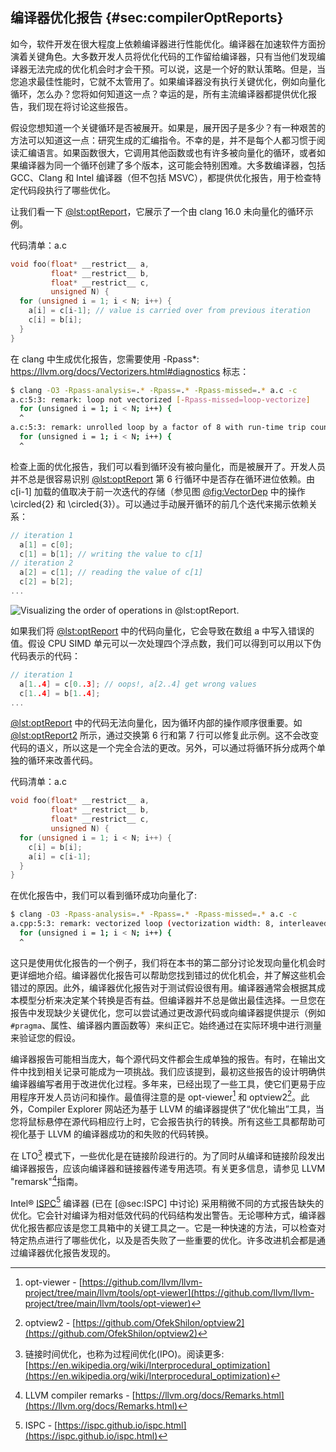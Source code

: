 ## 编译器优化报告 {#sec:compilerOptReports}

如今，软件开发在很大程度上依赖编译器进行性能优化。编译器在加速软件方面扮演着关键角色。大多数开发人员将优化代码的工作留给编译器，只有当他们发现编译器无法完成的优化机会时才会干预。可以说，这是一个好的默认策略。但是，当您追求最佳性能时，它就不太管用了。如果编译器没有执行关键优化，例如向量化循环，怎么办？您将如何知道这一点？幸运的是，所有主流编译器都提供优化报告，我们现在将讨论这些报告。

假设您想知道一个关键循环是否被展开。如果是，展开因子是多少？有一种艰苦的方法可以知道这一点：研究生成的汇编指令。不幸的是，并不是每个人都习惯于阅读汇编语言。如果函数很大，它调用其他函数或也有许多被向量化的循环，或者如果编译器为同一个循环创建了多个版本，这可能会特别困难。大多数编译器，包括 GCC、Clang 和 Intel 编译器（但不包括 MSVC），都提供优化报告，用于检查特定代码段执行了哪些优化。

让我们看一下 [@lst:optReport](#optReport)，它展示了一个由 clang 16.0 未向量化的循环示例。

代码清单：a.c <div id="optReport"></div>

```cpp
void foo(float* __restrict__ a, 
         float* __restrict__ b, 
         float* __restrict__ c,
         unsigned N) {
  for (unsigned i = 1; i < N; i++) {
    a[i] = c[i-1]; // value is carried over from previous iteration
    c[i] = b[i];
  }
}
```

在 clang 中生成优化报告，您需要使用 -Rpass*: https://llvm.org/docs/Vectorizers.html#diagnostics 标志：

```bash
$ clang -O3 -Rpass-analysis=.* -Rpass=.* -Rpass-missed=.* a.c -c
a.c:5:3: remark: loop not vectorized [-Rpass-missed=loop-vectorize]
  for (unsigned i = 1; i < N; i++) {
  ^
a.c:5:3: remark: unrolled loop by a factor of 8 with run-time trip count [-Rpass=loop-unroll]
  for (unsigned i = 1; i < N; i++) {
  ^
```

检查上面的优化报告，我们可以看到循环没有被向量化，而是被展开了。开发人员并不总是很容易识别 [@lst:optReport](#optReport) 第 6 行循环中是否存在循环进位依赖。由 c[i-1] 加载的值取决于前一次迭代的存储（参见图 [@fig:VectorDep](#VectorDep) 中的操作 \circled{2} 和 \circled{3}）。可以通过手动展开循环的前几个迭代来揭示依赖关系：

```cpp
// iteration 1
  a[1] = c[0];
  c[1] = b[1]; // writing the value to c[1]
// iteration 2
  a[2] = c[1]; // reading the value of c[1]
  c[2] = b[2];
...
```

![Visualizing the order of operations in [@lst:optReport](#optReport).](https://raw.githubusercontent.com/dendibakh/perf-book/main/img/perf-analysis/VectorDep.png)<div id="VectorDep"></div>

如果我们将 [@lst:optReport](#optReport) 中的代码向量化，它会导致在数组 a 中写入错误的值。假设 CPU SIMD 单元可以一次处理四个浮点数，我们可以得到可以用以下伪代码表示的代码：
```cpp
// iteration 1
  a[1..4] = c[0..3]; // oops!, a[2..4] get wrong values
  c[1..4] = b[1..4]; 
...
```

[@lst:optReport](#optReport) 中的代码无法向量化，因为循环内部的操作顺序很重要。如 [@lst:optReport2](#optReport2) 所示，通过交换第 6 行和第 7 行可以修复此示例。这不会改变代码的语义，所以这是一个完全合法的更改。另外，可以通过将循环拆分成两个单独的循环来改善代码。

代码清单：a.c  <div id="optReport2"></div>

```cpp
void foo(float* __restrict__ a, 
         float* __restrict__ b, 
         float* __restrict__ c,
         unsigned N) {
  for (unsigned i = 1; i < N; i++) {
    c[i] = b[i];
    a[i] = c[i-1];
  }
}
```

在优化报告中，我们可以看到循环成功向量化了:

```bash
$ clang -O3 -Rpass-analysis=.* -Rpass=.* -Rpass-missed=.* a.c -c
a.cpp:5:3: remark: vectorized loop (vectorization width: 8, interleaved count: 4) [-Rpass=loop-vectorize]
  for (unsigned i = 1; i < N; i++) {
  ^
```

这只是使用优化报告的一个例子，我们将在本书的第二部分讨论发现向量化机会时更详细地介绍。编译器优化报告可以帮助您找到错过的优化机会，并了解这些机会错过的原因。此外，编译器优化报告对于测试假设很有用。编译器通常会根据其成本模型分析来决定某个转换是否有益。但编译器并不总是做出最佳选择。一旦您在报告中发现缺少关键优化，您可以尝试通过更改源代码或向编译器提供提示（例如 `#pragma`、属性、编译器内置函数等）来纠正它。始终通过在实际环境中进行测量来验证您的假设。

编译器报告可能相当庞大，每个源代码文件都会生成单独的报告。有时，在输出文件中找到相关记录可能成为一项挑战。我们应该提到，最初这些报告的设计明确供编译器编写者用于改进优化过程。多年来，已经出现了一些工具，使它们更易于应用程序开发人员访问和操作。最值得注意的是 opt-viewer[^7] 和 optview2[^8]。此外，Compiler Explorer 网站还为基于 LLVM 的编译器提供了“优化输出”工具，当您将鼠标悬停在源代码相应行上时，它会报告执行的转换。所有这些工具都帮助可视化基于 LLVM 的编译器成功的和失败的代码转换。

在 LTO[^5] 模式下，一些优化是在链接阶段进行的。为了同时从编译和链接阶段发出编译器报告，应该向编译器和链接器传递专用选项。有关更多信息，请参见 LLVM "remarsk"[^6]指南。

Intel® [ISPC](https://ispc.github.io/ispc.html)[^3] 编译器 (已在 [@sec:ISPC] 中讨论) 采用稍微不同的方式报告缺失的优化。它会针对编译为相对低效代码的代码结构发出警告。无论哪种方式，编译器优化报告都应该是您工具箱中的关键工具之一。它是一种快速的方法，可以检查对特定热点进行了哪些优化，以及是否失败了一些重要的优化。许多改进机会都是通过编译器优化报告发现的。

[^1]: 使用编译器优化指令 - [https://easyperf.net/blog/2017/11/09/Multiversioning_by_trip_counts](https://easyperf.net/blog/2017/11/09/Multiversioning_by_trip_counts)
[^3]: ISPC - [https://ispc.github.io/ispc.html](https://ispc.github.io/ispc.html)
[^5]: 链接时间优化，也称为过程间优化(IPO)。阅读更多: [https://en.wikipedia.org/wiki/Interprocedural_optimization](https://en.wikipedia.org/wiki/Interprocedural_optimization)
[^6]: LLVM compiler remarks - [https://llvm.org/docs/Remarks.html](https://llvm.org/docs/Remarks.html)
[^7]: opt-viewer - [https://github.com/llvm/llvm-project/tree/main/llvm/tools/opt-viewer](https://github.com/llvm/llvm-project/tree/main/llvm/tools/opt-viewer)
[^8]: optview2 - [https://github.com/OfekShilon/optview2](https://github.com/OfekShilon/optview2)